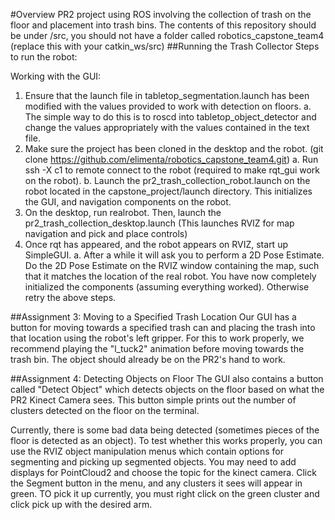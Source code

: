 #Overview
PR2 project using ROS involving the collection of trash on the floor and placement into trash bins.
The contents of this repository should be under <your catkin_ws>/src, you should not have a folder called robotics_capstone_team4 (replace this with your catkin_ws/src)
##Running the Trash Collector
Steps to run the robot:

Working with the GUI:
1. Ensure that the launch file in tabletop_segmentation.launch has been modified with the values provided to work with detection on floors.
   a. The simple way to do this is to roscd into tabletop_object_detector and change the values appropriately with the values contained in the text file.
2. Make sure the project has been cloned in the desktop and the robot. (git clone https://github.com/elimenta/robotics_capstone_team4.git)
   a. Run ssh -X c1 to remote connect to the robot (required to make rqt_gui work on the robot). 
   b. Launch the pr2_trash_collection_robot.launch on the robot located in the capstone_project/launch directory. This initializes the GUI, and navigation components on the robot.
3. On the desktop, run realrobot. Then, launch the pr2_trash_collection_desktop.launch (This launches RVIZ for map navigation and pick and place controls)
4. Once rqt has appeared, and the robot appears on RVIZ, start up SimpleGUI. 
   a. After a while it will ask you to perform a 2D Pose Estimate. Do the 2D Pose Estimate on the RVIZ window containing the map, such that it matches the location of the real robot.
   You have now completely initialized the components (assuming everything worked). Otherwise retry the above steps.
   
##Assignment 3: Moving to a Specified Trash Location
Our GUI has a button for moving towards a specified trash can and placing the trash into that location using the robot's left gripper. For this to work properly, we recommend playing the "l_tuck2" animation before moving towards the trash bin. The object should already be on the PR2's hand to work.

##Assignment 4: Detecting Objects on Floor
The GUI also contains a button called "Detect Object" which detects objects on the floor based on what the PR2 Kinect Camera sees. This button simple prints out the number of clusters detected on the floor on the terminal.

Currently, there is some bad data being detected (sometimes pieces of the floor is detected as an object).
To test whether this works properly, you can use the RVIZ object manipulation menus which contain options for segmenting and picking up segmented objects. You may need to add displays for PointCloud2 and choose the topic for the kinect camera. Click the Segment button in the menu, and any clusters it sees will appear in green. TO pick it up currently, you must right click on the green cluster and click pick up with the desired arm.